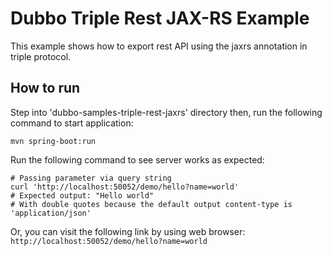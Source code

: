# Dubbo Triple Rest JAX-RS Example

This example shows how to export rest API using the jaxrs annotation in triple protocol.

## How to run

Step into 'dubbo-samples-triple-rest-jaxrs' directory
then, run the following command to start application:

```shell
mvn spring-boot:run
```

Run the following command to see server works as expected:

```shell
# Passing parameter via query string
curl 'http://localhost:50052/demo/hello?name=world'
# Expected output: "Hello world"
# With double quotes because the default output content-type is 'application/json'
```

Or, you can visit the following link by using web browser: `http://localhost:50052/demo/hello?name=world`
